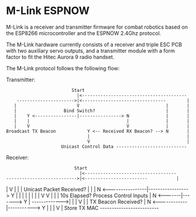 # M-Link ESPNOW

M-Link is a receiver and transmitter firmware for combat robotics based on the ESP8266 microcontroller and the ESPNOW 2.4Ghz protocol.

The M-Link hardware currently consists of a receiver and triple ESC PCB with two auxiliary servo outputs, and a transmitter module with a form factor to fit the Hitec Aurora 9 radio handset.

The M-Link protocol follows the following flow:

Transmitter:

                             Start
                               |<----------------------------------------
        ---------------------->|<--------------------------------        |
       |                       V                                 |       |
       |                  Bind Switch?                           |       |
       |    Y <----------------|----------------> N              |       |
       |    |                                     |              |       |
       |    V                                     V              |       |
    Broadcast TX Beacon            Y <-- Received RX Beacon? --> N       |
                                   |                                     |
                                   V                                     |
                         Unicast Control Data ---------------------------

Receiver:

                              Start
                                |<-----------------------------------
    --------------------------->|<------------------------           |
   |                            V                         |          |
   |                 Unicast Packet Received?             |          |
   |         N <----------------|-----------------> Y     |          |
   |         |                                      |     |          |
   |         V                                      V     |          |
   |    10s Elapsed?                     Process Control Inputs      |
   N <-------|-------> Y                                             |
         ------------->|                                             |
        |              V                                             |
        |     TX Beacon Received?                                    |
        N <------------|-----------> Y                               |
                                     |                               |
                                     V                               |
                               Store TX MAC -------------------------
